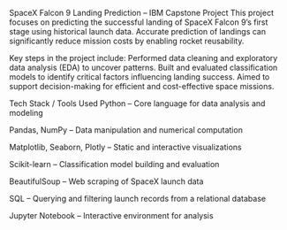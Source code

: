 SpaceX Falcon 9 Landing Prediction – IBM Capstone Project
This project focuses on predicting the successful landing of SpaceX Falcon 9’s first stage using historical launch data. Accurate prediction of landings can significantly reduce mission costs by enabling rocket reusability.

Key steps in the project include:
Performed data cleaning and exploratory data analysis (EDA) to uncover patterns.
Built and evaluated classification models to identify critical factors influencing landing success.
Aimed to support decision-making for efficient and cost-effective space missions.

Tech Stack / Tools Used
Python – Core language for data analysis and modeling

Pandas, NumPy – Data manipulation and numerical computation

Matplotlib, Seaborn, Plotly – Static and interactive visualizations

Scikit-learn – Classification model building and evaluation

BeautifulSoup – Web scraping of SpaceX launch data

SQL – Querying and filtering launch records from a relational database

Jupyter Notebook – Interactive environment for analysis




